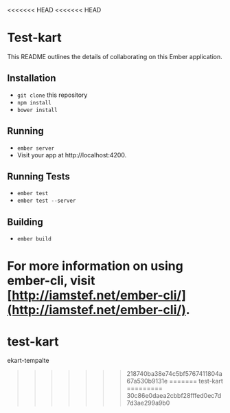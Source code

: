 <<<<<<< HEAD
<<<<<<< HEAD
# Test-kart

This README outlines the details of collaborating on this Ember application.

## Installation

* `git clone` this repository
* `npm install`
* `bower install`

## Running

* `ember server`
* Visit your app at http://localhost:4200.

## Running Tests

* `ember test`
* `ember test --server`

## Building

* `ember build`

For more information on using ember-cli, visit [http://iamstef.net/ember-cli/](http://iamstef.net/ember-cli/).
=======
test-kart
=========

ekart-tempalte
>>>>>>> 218740ba38e74c5bf5767411804a67a530b9131e
=======
test-kart
=========
>>>>>>> 30c86e0daea2cbbf28fffed0ec7d7d3ae299a9b0
